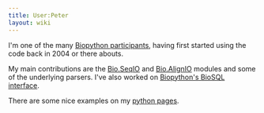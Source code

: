 ```yaml
---
title: User:Peter
layout: wiki
---
```


I'm one of the many [Biopython participants](Participants "wikilink"),
having first started using the code back in 2004 or there abouts.

My main contributions are the [Bio.SeqIO](SeqIO "wikilink") and
[Bio.AlignIO](AlignIO "wikilink") modules and some of the underlying
parsers. I've also worked on [Biopython's BioSQL
interface](BioSQL "wikilink").

There are some nice examples on my [python
pages](http://www.warwick.ac.uk/go/peter_cock/python/).
